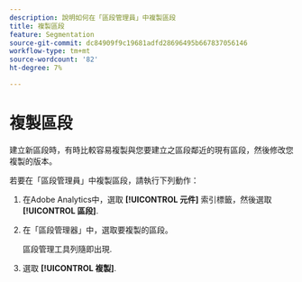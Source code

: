 ```yaml
---
description: 說明如何在「區段管理員」中複製區段
title: 複製區段
feature: Segmentation
source-git-commit: dc84909f9c19681adfd28696495b667837056146
workflow-type: tm+mt
source-wordcount: '82'
ht-degree: 7%

---
```


# 複製區段

建立新區段時，有時比較容易複製與您要建立之區段鄰近的現有區段，然後修改您複製的版本。

若要在「區段管理員」中複製區段，請執行下列動作：

1. 在Adobe Analytics中，選取 **[!UICONTROL 元件]** 索引標籤，然後選取 **[!UICONTROL 區段]**.

1. 在「區段管理器」中，選取要複製的區段。

   區段管理工具列隨即出現.

1. 選取 **[!UICONTROL 複製]**.